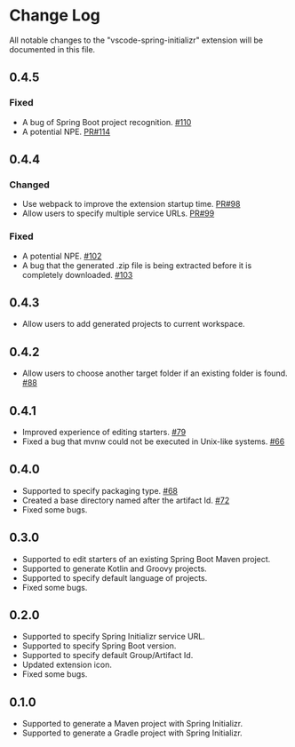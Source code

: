 # Change Log
All notable changes to the "vscode-spring-initializr" extension will be documented in this file.

## 0.4.5
### Fixed
- A bug of Spring Boot project recognition. [#110](https://github.com/Microsoft/vscode-spring-initializr/issues/110)
- A potential NPE. [PR#114](https://github.com/Microsoft/vscode-spring-initializr/pull/114)

## 0.4.4
### Changed
- Use webpack to improve the extension startup time. [PR#98](https://github.com/Microsoft/vscode-spring-initializr/pull/98)
- Allow users to specify multiple service URLs. [PR#99](https://github.com/Microsoft/vscode-spring-initializr/pull/99)

### Fixed
- A potential NPE. [#102](https://github.com/Microsoft/vscode-spring-initializr/issues/102) 
- A bug that the generated .zip file is being extracted before it is completely downloaded. [#103](https://github.com/Microsoft/vscode-spring-initializr/issues/103)

## 0.4.3
- Allow users to add generated projects to current workspace.

## 0.4.2
- Allow users to choose another target folder if an existing folder is found. [#88](https://github.com/Microsoft/vscode-spring-initializr/issues/88)

## 0.4.1
- Improved experience of editing starters. [#79](https://github.com/Microsoft/vscode-spring-initializr/issues/79)
- Fixed a bug that mvnw could not be executed in Unix-like systems. [#66](https://github.com/Microsoft/vscode-spring-initializr/issues/66)

## 0.4.0
- Supported to specify packaging type. [#68](https://github.com/Microsoft/vscode-spring-initializr/issues/68)
- Created a base directory named after the artifact Id. [#72](https://github.com/Microsoft/vscode-spring-initializr/issues/72)
- Fixed some bugs.

## 0.3.0
- Supported to edit starters of an existing Spring Boot Maven project.
- Supported to generate Kotlin and Groovy projects. 
- Supported to specify default language of projects.
- Fixed some bugs.

## 0.2.0
- Supported to specify Spring Initializr service URL.
- Supported to specify Spring Boot version.
- Supported to specify default Group/Artifact Id.
- Updated extension icon.
- Fixed some bugs.

## 0.1.0
- Supported to generate a Maven project with Spring Initializr.
- Supported to generate a Gradle project with Spring Initializr.
